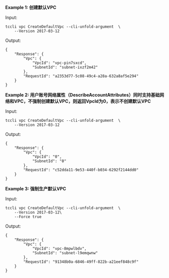 **Example 1: 创建默认VPC**



Input: 

```
tccli vpc CreateDefaultVpc --cli-unfold-argument  \
    --Version 2017-03-12
```

Output: 
```
{
    "Response": {
        "Vpc": {
            "VpcId": "vpc-pin7sxcd",
            "SubnetId": "subnet-ixzf2m42"
        },
        "RequestId": "a2353d77-5c08-49c4-a28a-632a8af5e294"
    }
}
```

**Example 2: 用户账号网络属性（DescribeAccountAttributes）同时支持基础网络和VPC，不强制创建默认VPC，则返回VpcId为0，表示不创建默认VPC**



Input: 

```
tccli vpc CreateDefaultVpc --cli-unfold-argument  \
    --Version 2017-03-12
```

Output: 
```
{
    "Response": {
        "Vpc": {
            "VpcId": "0",
            "SubnetId": "0"
        },
        "RequestId": "c52dda11-9e53-440f-b034-6292f2144dd0"
    }
}
```

**Example 3: 强制生产默认VPC**



Input: 

```
tccli vpc CreateDefaultVpc --cli-unfold-argument  \
    --Version 2017-03-12\
    --Force true
```

Output: 
```
{
    "Response": {
        "Vpc": {
            "VpcId": "vpc-8mpwlbdv",
            "SubnetId": "subnet-l9emqwnw"
        },
        "RequestId": "91348b0a-6846-49ff-822b-a21eef848c9f"
    }
}
```

